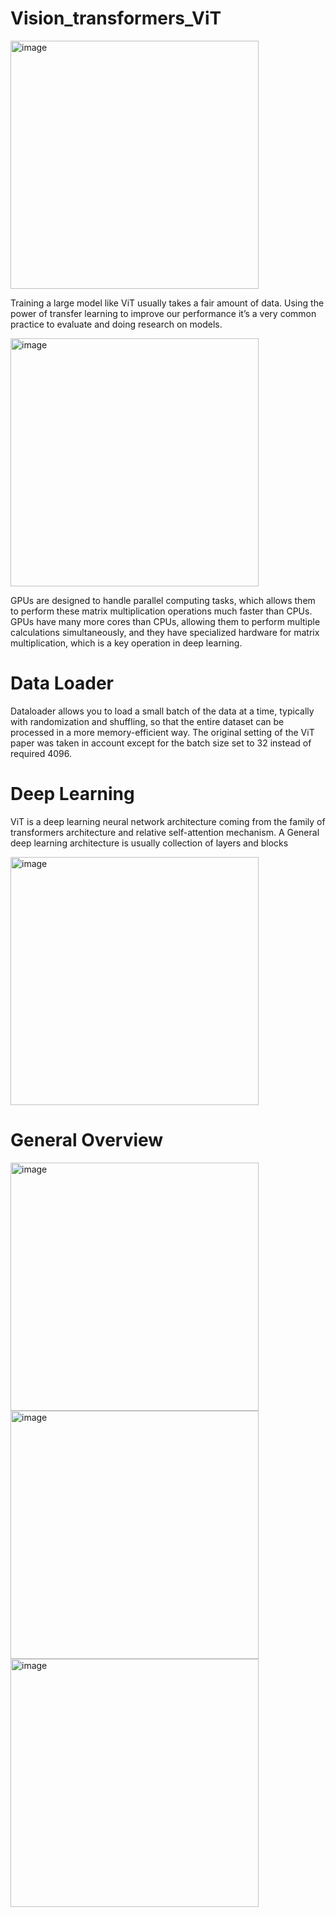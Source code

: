 # Vision_transformers_ViT

<img width="397" alt="image" src="https://ibb.co/HYCwG4h">

Training a large model like ViT usually takes a fair amount of data. Using the power of transfer learning to improve our performance it’s a very common practice to evaluate and doing research on models.


<img width="397" alt="image" src="https://ibb.co/mbRBf2K">

GPUs are designed to handle parallel computing tasks, which allows them to perform these matrix multiplication operations much faster than CPUs. GPUs have many more cores than CPUs, allowing them to perform multiple calculations simultaneously, and they have specialized hardware for matrix multiplication, which is a key operation in deep learning.


# Data Loader

Dataloader allows you to load a small batch of the data at a time, typically with randomization and shuffling, so that the entire dataset can be processed in a more memory-efficient way. The original setting of the ViT paper was taken in account except for the batch size set to 32 instead of required 4096.

# Deep Learning

ViT is a deep learning neural network architecture coming from the family of transformers architecture and relative self-attention mechanism. A General  deep learning architecture is usually collection of layers and blocks

<img width="397" alt="image" src="https://ibb.co/HKybMZ8">

# General Overview

<img width="397" alt="image" src="https://ibb.co/mBTrKhB">
<img width="397" alt="image" src="https://ibb.co/jgjQcqf">
<img width="397" alt="image" src="https://ibb.co/khWqGzm">




